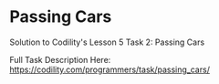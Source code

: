 # Passing Cars
Solution to Codility's Lesson 5 Task 2: Passing Cars

Full Task Description Here: https://codility.com/programmers/task/passing_cars/
